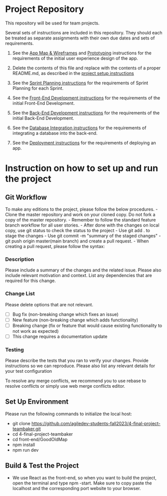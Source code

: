 # Project Repository

This repository will be used for team projects.

Several sets of instructions are included in this repository. They should each be treated as separate assignments with their own due dates and sets of requirements.

1. See the [App Map & Wireframes](instructions-0a-app-map-wireframes.md) and [Prototyping](./instructions-0b-prototyping.md) instructions for the requirements of the initial user experience design of the app.

1. Delete the contents of this file and replace with the contents of a proper README.md, as described in the [project setup instructions](./instructions-0c-project-setup.md)

1. See the [Sprint Planning instructions](instructions-0d-sprint-planning.md) for the requirements of Sprint Planning for each Sprint.

1. See the [Front-End Development instructions](./instructions-1-front-end.md) for the requirements of the initial Front-End Development.

1. See the [Back-End Development instructions](./instructions-2-back-end.md) for the requirements of the initial Back-End Development.

1. See the [Database Integration instructions](./instructions-3-database.md) for the requirements of integrating a database into the back-end.

1. See the [Deployment instructions](./instructions-4-deployment.md) for the requirements of deploying an app.



# Instruction on how to set up and run the project 
## Git Workflow

   To make any editions to the project, please follow the below procedures.
    - Clone the master repository and work on your cloned copy. Do not fork a copy of the master repository.
    - Remember to follow the standard feature branch workflow for all user stories. 
    - After done with the changes on local copy, use git status to check the status to the project
    - Use git add . to stage the changes
    - Use git commit -m "summary of the staged changes"
    - git push origin master(main branch) and create a pull request.
    - When creating a pull request, please follow the syntax:

   
### Description

Please include a summary of the changes and the related issue. 
Please also include relevant motivation and context.
List any dependencies that are required for this change.

### Change List

Please delete options that are not relevant.

- [ ] Bug fix (non-breaking change which fixes an issue)
- [ ] New feature (non-breaking change which adds functionality)
- [ ] Breaking change (fix or feature that would cause existing functionality to not work as expected)
- [ ] This change requires a documentation update

### Testing

Please describe the tests that you ran to verify your changes.
Provide instructions so we can reproduce. Please also list any relevant details for your test configuration

To resolve any merge conflicts, we recommend you to use rebase to resolve conflicts or simply use web merge conflicts editor.


## Set Up Environment
   Please run the following commands to initialize the local host: 
   - git clone https://github.com/agiledev-students-fall2023/4-final-project-teambaker.git
   - cd 4-final-project-teambaker
   - cd front-end/GoodOldMap
   - npm install
   - npm run dev

## Build & Test the Project
   - We use React as the front-end, so when you want to build the project, open the terminal and type npm -start. Make sure to copy paste the localhost and the corresponding port website to your browser. 